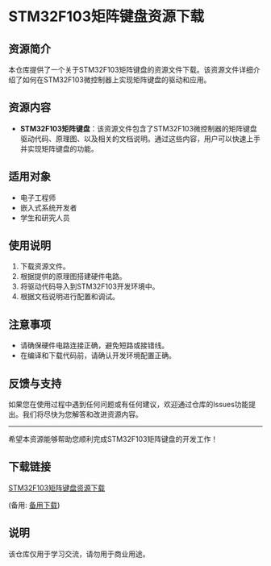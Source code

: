 # STM32F103矩阵键盘资源下载

## 资源简介

本仓库提供了一个关于STM32F103矩阵键盘的资源文件下载。该资源文件详细介绍了如何在STM32F103微控制器上实现矩阵键盘的驱动和应用。

## 资源内容

- **STM32F103矩阵键盘**：该资源文件包含了STM32F103微控制器的矩阵键盘驱动代码、原理图、以及相关的文档说明。通过这些内容，用户可以快速上手并实现矩阵键盘的功能。

## 适用对象

- 电子工程师
- 嵌入式系统开发者
- 学生和研究人员

## 使用说明

1. 下载资源文件。
2. 根据提供的原理图搭建硬件电路。
3. 将驱动代码导入到STM32F103开发环境中。
4. 根据文档说明进行配置和调试。

## 注意事项

- 请确保硬件电路连接正确，避免短路或接错线。
- 在编译和下载代码前，请确认开发环境配置正确。

## 反馈与支持

如果您在使用过程中遇到任何问题或有任何建议，欢迎通过仓库的Issues功能提出。我们将尽快为您解答和改进资源内容。

---

希望本资源能够帮助您顺利完成STM32F103矩阵键盘的开发工作！

## 下载链接
[STM32F103矩阵键盘资源下载](https://pan.quark.cn/s/9370b8c9fc17) 

(备用: [备用下载](https://pan.baidu.com/s/1xdkwg7nvUzM5DyLNagq1eg?pwd=1234))

## 说明

该仓库仅用于学习交流，请勿用于商业用途。
